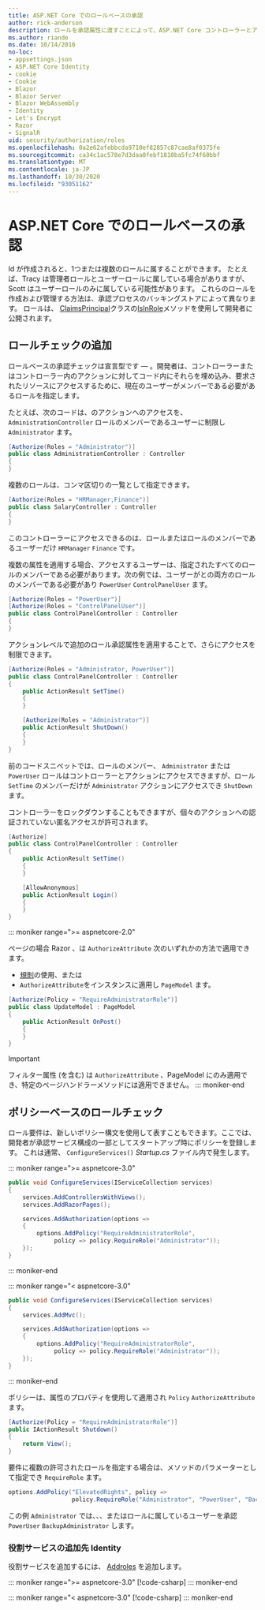 ```yaml
---
title: ASP.NET Core でのロールベースの承認
author: rick-anderson
description: ロールを承認属性に渡すことによって、ASP.NET Core コントローラーとアクションアクセスを制限する方法について説明します。
ms.author: riande
ms.date: 10/14/2016
no-loc:
- appsettings.json
- ASP.NET Core Identity
- cookie
- Cookie
- Blazor
- Blazor Server
- Blazor WebAssembly
- Identity
- Let's Encrypt
- Razor
- SignalR
uid: security/authorization/roles
ms.openlocfilehash: 0a2e62afebbcda9710ef82857c87cae8af0375fe
ms.sourcegitcommit: ca34c1ac578e7d3daa0febf1810ba5fc74f60bbf
ms.translationtype: MT
ms.contentlocale: ja-JP
ms.lasthandoff: 10/30/2020
ms.locfileid: "93051162"
---
```

# <a name="role-based-authorization-in-aspnet-core"></a>ASP.NET Core でのロールベースの承認

<a name="security-authorization-role-based"></a>

Id が作成されると、1つまたは複数のロールに属することができます。 たとえば、Tracy は管理者ロールとユーザーロールに属している場合がありますが、Scott はユーザーロールのみに属している可能性があります。 これらのロールを作成および管理する方法は、承認プロセスのバッキングストアによって異なります。 ロールは、 [ClaimsPrincipal](/dotnet/api/system.security.claims.claimsprincipal)クラスの[IsInRole](/dotnet/api/system.security.principal.genericprincipal.isinrole)メソッドを使用して開発者に公開されます。

## <a name="adding-role-checks"></a>ロールチェックの追加

ロールベースの承認チェックは宣言型です &mdash; 。開発者は、コントローラーまたはコントローラー内のアクションに対してコード内にそれらを埋め込み、要求されたリソースにアクセスするために、現在のユーザーがメンバーである必要があるロールを指定します。

たとえば、次のコードは、のアクションへのアクセスを、 `AdministrationController` ロールのメンバーであるユーザーに制限し `Administrator` ます。

```csharp
[Authorize(Roles = "Administrator")]
public class AdministrationController : Controller
{
}
```

複数のロールは、コンマ区切りの一覧として指定できます。

```csharp
[Authorize(Roles = "HRManager,Finance")]
public class SalaryController : Controller
{
}
```

このコントローラーにアクセスできるのは、ロールまたはロールのメンバーであるユーザーだけ `HRManager` `Finance` です。

複数の属性を適用する場合、アクセスするユーザーは、指定されたすべてのロールのメンバーである必要があります。次の例では、ユーザーがとの両方のロールのメンバーである必要があり `PowerUser` `ControlPanelUser` ます。

```csharp
[Authorize(Roles = "PowerUser")]
[Authorize(Roles = "ControlPanelUser")]
public class ControlPanelController : Controller
{
}
```

アクションレベルで追加のロール承認属性を適用することで、さらにアクセスを制限できます。

```csharp
[Authorize(Roles = "Administrator, PowerUser")]
public class ControlPanelController : Controller
{
    public ActionResult SetTime()
    {
    }

    [Authorize(Roles = "Administrator")]
    public ActionResult ShutDown()
    {
    }
}
```

前のコードスニペットでは、ロールのメンバー、 `Administrator` または `PowerUser` ロールはコントローラーとアクションにアクセスできますが、ロール `SetTime` のメンバーだけが `Administrator` アクションにアクセスでき `ShutDown` ます。

コントローラーをロックダウンすることもできますが、個々のアクションへの認証されていない匿名アクセスが許可されます。

```csharp
[Authorize]
public class ControlPanelController : Controller
{
    public ActionResult SetTime()
    {
    }

    [AllowAnonymous]
    public ActionResult Login()
    {
    }
}
```

::: moniker range=">= aspnetcore-2.0"

ページの場合 Razor 、は `AuthorizeAttribute` 次のいずれかの方法で適用できます。

* [規則](xref:razor-pages/razor-pages-conventions#page-model-action-conventions)の使用、または
* `AuthorizeAttribute`をインスタンスに適用し `PageModel` ます。

```csharp
[Authorize(Policy = "RequireAdministratorRole")]
public class UpdateModel : PageModel
{
    public ActionResult OnPost()
    {
    }
}
```

> [!IMPORTANT]
> フィルター属性 (を含む) は `AuthorizeAttribute` 、PageModel にのみ適用でき、特定のページハンドラーメソッドには適用できません。
::: moniker-end

<a name="security-authorization-role-policy"></a>

## <a name="policy-based-role-checks"></a>ポリシーベースのロールチェック

ロール要件は、新しいポリシー構文を使用して表すこともできます。ここでは、開発者が承認サービス構成の一部としてスタートアップ時にポリシーを登録します。 これは通常、 `ConfigureServices()` *Startup.cs* ファイル内で発生します。

::: moniker range=">= aspnetcore-3.0"
```csharp
public void ConfigureServices(IServiceCollection services)
{
    services.AddControllersWithViews();
    services.AddRazorPages();

    services.AddAuthorization(options =>
    {
        options.AddPolicy("RequireAdministratorRole",
             policy => policy.RequireRole("Administrator"));
    });
}
```
::: moniker-end

::: moniker range="< aspnetcore-3.0"
```csharp
public void ConfigureServices(IServiceCollection services)
{
    services.AddMvc();

    services.AddAuthorization(options =>
    {
        options.AddPolicy("RequireAdministratorRole",
             policy => policy.RequireRole("Administrator"));
    });
}
```
::: moniker-end

ポリシーは、属性のプロパティを使用して適用され `Policy` `AuthorizeAttribute` ます。

```csharp
[Authorize(Policy = "RequireAdministratorRole")]
public IActionResult Shutdown()
{
    return View();
}
```

要件に複数の許可されたロールを指定する場合は、メソッドのパラメーターとして指定でき `RequireRole` ます。

```csharp
options.AddPolicy("ElevatedRights", policy =>
                  policy.RequireRole("Administrator", "PowerUser", "BackupAdministrator"));
```

この例 `Administrator` では、、、またはロールに属しているユーザーを承認 `PowerUser` `BackupAdministrator` します。

### <a name="add-role-services-to-no-locidentity"></a>役割サービスの追加先 Identity

役割サービスを追加するには、 [Addroles](/dotnet/api/microsoft.aspnetcore.identity.identitybuilder.addroles#Microsoft_AspNetCore_Identity_IdentityBuilder_AddRoles__1) を追加します。

::: moniker range=">= aspnetcore-3.0"
[!code-csharp[](roles/samples/3_0/Startup.cs?name=snippet&highlight=7)]
::: moniker-end

::: moniker range="< aspnetcore-3.0"
[!code-csharp[](roles/samples/2_2/Startup.cs?name=snippet&highlight=7)]
::: moniker-end

